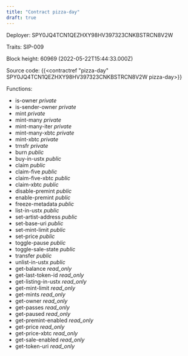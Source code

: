 ```yaml
---
title: "Contract pizza-day"
draft: true
---
```

Deployer: SPY0JQ4TCN1QEZHXY98HV397323CNKBSTRCN8V2W

Traits:
SIP-009 



Block height: 60969 (2022-05-22T15:44:33.000Z)

Source code: {{<contractref "pizza-day" SPY0JQ4TCN1QEZHXY98HV397323CNKBSTRCN8V2W pizza-day>}}

Functions:

* is-owner _private_
* is-sender-owner _private_
* mint _private_
* mint-many _private_
* mint-many-iter _private_
* mint-many-xbtc _private_
* mint-xbtc _private_
* trnsfr _private_
* burn _public_
* buy-in-ustx _public_
* claim _public_
* claim-five _public_
* claim-five-xbtc _public_
* claim-xbtc _public_
* disable-premint _public_
* enable-premint _public_
* freeze-metadata _public_
* list-in-ustx _public_
* set-artist-address _public_
* set-base-uri _public_
* set-mint-limit _public_
* set-price _public_
* toggle-pause _public_
* toggle-sale-state _public_
* transfer _public_
* unlist-in-ustx _public_
* get-balance _read_only_
* get-last-token-id _read_only_
* get-listing-in-ustx _read_only_
* get-mint-limit _read_only_
* get-mints _read_only_
* get-owner _read_only_
* get-passes _read_only_
* get-paused _read_only_
* get-premint-enabled _read_only_
* get-price _read_only_
* get-price-xbtc _read_only_
* get-sale-enabled _read_only_
* get-token-uri _read_only_
